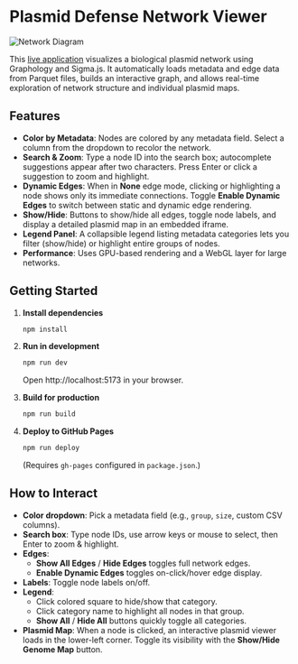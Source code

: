 # Plasmid Defense Network Viewer

![Network Diagram](docs/screen_record.gif)

This [live application](https://pentamorfico.github.io/plasmid_network/) visualizes a biological plasmid network using Graphology and Sigma.js. It automatically loads metadata and edge data from Parquet files, builds an interactive graph, and allows real-time exploration of network structure and individual plasmid maps.

## Features

- **Color by Metadata**: Nodes are colored by any metadata field. Select a column from the dropdown to recolor the network.
- **Search & Zoom**: Type a node ID into the search box; autocomplete suggestions appear after two characters. Press Enter or click a suggestion to zoom and highlight.
- **Dynamic Edges**: When in **None** edge mode, clicking or highlighting a node shows only its immediate connections. Toggle **Enable Dynamic Edges** to switch between static and dynamic edge rendering.
- **Show/Hide**: Buttons to show/hide all edges, toggle node labels, and display a detailed plasmid map in an embedded iframe.
- **Legend Panel**: A collapsible legend listing metadata categories lets you filter (show/hide) or highlight entire groups of nodes.
- **Performance**: Uses GPU-based rendering and a WebGL layer for large networks.

## Getting Started

1. **Install dependencies**
   ```bash
   npm install
   ```

2. **Run in development**
   ```bash
   npm run dev
   ```
   Open http://localhost:5173 in your browser.

3. **Build for production**
   ```bash
   npm run build
   ```

4. **Deploy to GitHub Pages**
   ```bash
   npm run deploy
   ```
   (Requires `gh-pages` configured in `package.json`.)

## How to Interact

- **Color dropdown**: Pick a metadata field (e.g., `group`, `size`, custom CSV columns).
- **Search box**: Type node IDs, use arrow keys or mouse to select, then Enter to zoom & highlight.
- **Edges**:
  - **Show All Edges** / **Hide Edges** toggles full network edges.
  - **Enable Dynamic Edges** toggles on-click/hover edge display.
- **Labels**: Toggle node labels on/off.
- **Legend**:
  - Click colored square to hide/show that category.
  - Click category name to highlight all nodes in that group.
  - **Show All** / **Hide All** buttons quickly toggle all categories.
- **Plasmid Map**: When a node is clicked, an interactive plasmid viewer loads in the lower-left corner. Toggle its visibility with the **Show/Hide Genome Map** button.
